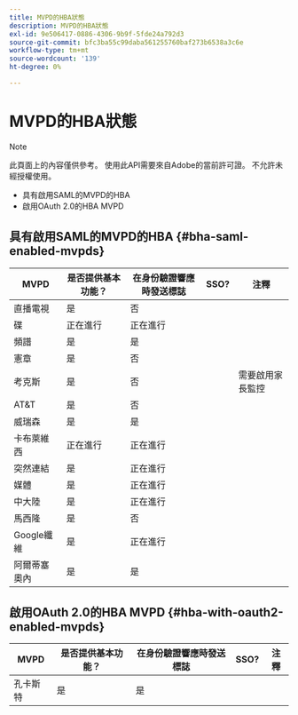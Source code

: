 ```yaml
---
title: MVPD的HBA狀態
description: MVPD的HBA狀態
exl-id: 9e506417-0886-4306-9b9f-5fde24a792d3
source-git-commit: bfc3ba55c99daba561255760baf273b6538a3c6e
workflow-type: tm+mt
source-wordcount: '139'
ht-degree: 0%

---
```


# MVPD的HBA狀態

>[!NOTE]
>
>此頁面上的內容僅供參考。 使用此API需要來自Adobe的當前許可證。 不允許未經授權使用。


* 具有啟用SAML的MVPD的HBA
* 啟用OAuth 2.0的HBA MVPD


## 具有啟用SAML的MVPD的HBA {#bha-saml-enabled-mvpds}

| MVPD | 是否提供基本功能？ | 在身份驗證響應時發送標誌 | SSO? | 注釋 |
|---|---|---|---|---|
| 直播電視 | 是 | 否 |  |  |
| 碟 | 正在進行 | 正在進行 |  |  |
| 頻譜 | 是 | 是 |  |  |
| 憲章 | 是 | 否 |  |  |
| 考克斯 | 是 | 否 |  | 需要啟用家長監控 |
| AT&amp;T | 是 | 否 |  |  |
| 威瑞森 | 是 | 是 |  |  |
| 卡布萊維西 | 正在進行 | 正在進行 |  |  |
| 突然連結 | 是 | 正在進行 |  |  |
| 媒體 | 是 | 正在進行 |  |  |
| 中大陸 | 是 | 正在進行 |  |  |
| 馬西隆 | 是 | 否 |  |  |
| Google纖維 | 是 | 正在進行 |  |  |
| 阿爾蒂塞奧內 | 是 | 是 |  |  |


## 啟用OAuth 2.0的HBA MVPD {#hba-with-oauth2-enabled-mvpds}

| MVPD | 是否提供基本功能？ | 在身份驗證響應時發送標誌 | SSO? | 注釋 |
|---|---|---|---|---|
| 孔卡斯特 | 是 | 是 |  |  |
